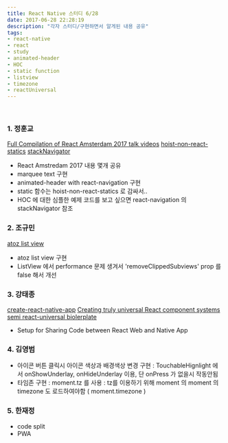 ```yaml
---
title: React Native 스터디 6/28
date: 2017-06-28 22:28:19
description: "각자 스터디/구현하면서 알게된 내용 공유"
tags: 
- react-native
- react
- study
- animated-header
- HOC
- static function
- listview
- timezone
- reactUniversal
---
```

<!-- more -->

<br>

### 1. 정훈교
[Full Compilation of React Amsterdam 2017 talk videos](https://medium.com/@ReactAmsterdam/full-compilation-of-react-amsterdam-2017-talk-videos-for-both-tracks-bonus-10020157c851)
[hoist-non-react-statics](https://github.com/mridgway/hoist-non-react-statics)
[stackNavigator](https://github.com/react-community/react-navigation/blob/master/src/navigators/StackNavigator.js)
 - React Amstredam 2017 내용 몇개 공유
 - marquee text 구현
 - animated-header with react-navigation 구현 
 - static 함수는 hoist-non-react-statics 로 감싸서..
 - HOC 에 대한 심플한 예제 코드를 보고 싶으면 react-navigation 의 stackNavigator 참조

### 2. 조규민
[atoz list view](https://github.com/rgovindji/react-native-atoz-list)
 - atoz list view 구현 
 - ListView 에서 performance 문제 생겨서 'removeClippedSubviews' prop 를 false 해서 개선

### 3. 강태종 
 [create-react-native-app](https://github.com/react-community/create-react-native-app)
 [Creating truly universal React component systems](https://medium.com/styled-components/announcing-primitives-support-for-truly-universal-component-systems-5772c7d14bc7)
 [semi react-universal biolerplate](https://github.com/tjkang/react-universal)
  - Setup for Sharing Code between React Web and Native App

### 4. 김영범
 - 아이콘 버튼 클릭시 아이콘 색상과 배경색상 변경 구현
   : TouchableHignlight 에서 onShowUnderlay, onHideUnderlay 이용, 단 onPress 가 없을시 작동안됨
 - 타임존 구현
   : moment.tz 를 사용
   : tz를 이용하기 위해 moment 의 moment 의 timezone 도 로드하여야함 ( moment.timezone )
   
### 5. 한재정
 - code split
 - PWA 

